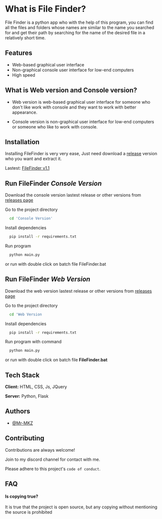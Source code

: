 
# What is File Finder?

File Finder is a python app who with the help of this program, you can find all the files and folders whose names are similar to the name you searched for and get their path by searching for the name of the desired file in a relatively short time.




## Features

- Web-based graphical user interface
- Non-graphical console user interface for low-end computers
- High speed


## What is Web version and Console version?

- Web version is web-based graphical user interface for someone who don't like work with console and they want to work with better appearance.

- Console version is non-graphical user interface for low-end computers or someone who like to work with console.
## Installation

Installing FileFinder is very very ease, Just need download a [release](https://github.com/MR-MKZ/FileFinder/releases) version who you want and extract it.

Lastest: [FileFinder v1.1](https://github.com/MR-MKZ/FileFinder/releases/tag/v1.1)
## Run FileFinder *Console Version*

Download the console version lastest release or other versions from [releases page](https://github.com/MR-MKZ/FileFinder/releases)

Go to the project directory

```bash
  cd 'Console Version'
```

Install dependencies

```bash
  pip install -r requirements.txt
```

Run program

```bash
  python main.py
```

or run with double click on batch file FileFinder.bat


## Run FileFinder *Web Version*

Download the web version lastest release or other versions from [releases page](https://github.com/MR-MKZ/FileFinder/releases)

Go to the project directory

```bash
  cd 'Web Version
```

Install dependencies

```bash
  pip install -r requirements.txt
```

Run program with command

```bash
  python main.py
```

or run with double click on batch file **FileFinder.bat**

## Tech Stack

**Client:** HTML, CSS, Js, JQuery

**Server:** Python, Flask


## Authors

- [@Mr-MKZ](https://www.github.com/MR-MKZ)


## Contributing

Contributions are always welcome!

Join to my discord channel for contact with me.

Please adhere to this project's `code of conduct`.


## FAQ

#### Is copying true?

It is true that the project is open source, but any copying without mentioning the source is prohibited


